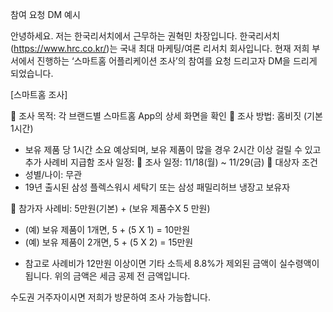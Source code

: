 참여 요청 DM 예시

안녕하세요. 저는 한국리서치에서 근무하는 권혁민 차장입니다.
한국리서치(https://www.hrc.co.kr/)는 국내 최대 마케팅/여론 리서치 회사입니다.
현재 저희 부서에서 진행하는 ‘스마트홈 어플리케이션 조사’의 참여를 요청 드리고자 DM을 드리게 되었습니다.

[스마트홈 조사]

	조사 목적: 각 브랜드별 스마트홈 App의 상세 화면을 확인
	조사 방법: 홈비짓 (기본 1시간)
- 보유 제품 당 1시간 소요 예상되며, 보유 제품이 많을 경우 2시간 이상 걸릴 수 있고 추가 사례비 지급함
조사 일정: 
	조사 일정: 11/18(월) ~ 11/29(금)
	대상자 조건
- 성별/나이: 무관
- 19년 출시된 삼성 플렉스워시 세탁기 또는 삼성 패밀리허브 냉장고 보유자

	참가자 사례비: 5만원(기본) + (보유 제품수X 5 만원)
- (예) 보유 제품이 1개면, 5 + (5 X 1) = 10만원
- (예) 보유 제품이 2개면, 5 + (5 X 2) = 15만원
* 참고로 사례비가 12만원 이상이면 기타 소득세 8.8%가 제외된 금액이 실수령액이 됩니다. 위의 금액은 세금 공제 전 금액입니다.

수도권 거주자이시면 저희가 방문하여 조사 가능합니다.